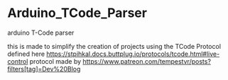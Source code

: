 # Arduino_TCode_Parser
arduino T-Code parser

this is made to simplify the creation of projects using the TCode Protocol defined here 
https://stpihkal.docs.buttplug.io/protocols/tcode.html#live-control
protocol made by 
https://www.patreon.com/tempestvr/posts?filters[tag]=Dev%20Blog

